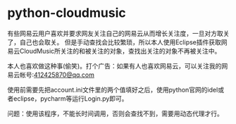 # python-cloudmusic

有些网易云用户喜欢并要求网友关注自己的网易云从而增长关注度，一旦对方取关了，自己也会取关。
但是手动查找会比较繁琐，所以本人使用Eclipse插件获取网易云CloudMusic所关注的和被关注的对象，查找出关注的对象不再被关注中。

本人也喜欢做这种事(偷笑)。打个广告：如果有人也喜欢网易云，可以关注我的网易云帐号:412425870@qq.com

使用前需要先把account.ini文件里的两个值填好之后，使用python官网的idel或者eclipse，pycharm等运行Login.py即可。

问题：使用该程序，不能长时间调用，否则会查找不到，需要用动态代理才行。
